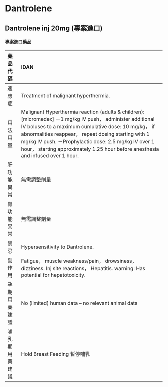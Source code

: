 # Dantrolene

## Dantrolene inj 20mg (專案進口)

#### 專案進口藥品

| 藥品代碼       | IDAN                                                                                                                                                                                                                                                                                                                                                                 |
|:---------------|:---------------------------------------------------------------------------------------------------------------------------------------------------------------------------------------------------------------------------------------------------------------------------------------------------------------------------------------------------------------------|
| 適應症         | Treatment of malignant hyperthermia.                                                                                                                                                                                                                                                                                                                                 |
| 用法用量       | Malignant Hyperthermia reaction (adults & children): [micromedex] －1 mg/kg IV push， administer additional IV boluses to a maximum cumulative dose: 10 mg/kg， if abnormalities reappear， repeat dosing starting with 1 mg/kg IV push. －Prophylactic dose: 2.5 mg/kg IV over 1 hour， starting approximately 1.25 hour before anesthesia and infused over 1 hour. |
| 肝功能異常     | 無需調整劑量                                                                                                                                                                                                                                                                                                                                                         |
| 腎功能異常     | 無需調整劑量                                                                                                                                                                                                                                                                                                                                                         |
| 禁忌           | Hypersensitivity to Dantrolene.                                                                                                                                                                                                                                                                                                                                      |
| 副作用         | Fatigue， muscle weakness/pain， drowsiness， dizziness. Inj site reactions， Hepatitis. warning: Has potential for hepatotoxicity.                                                                                                                                                                                                                                  |
| 孕期用藥建議   | No (limited) human data – no relevant animal data                                                                                                                                                                                                                                                                                                                    |
| 哺乳期用藥建議 | Hold Breast Feeding 暫停哺乳                                                                                                                                                                                                                                                                                                                                         |

